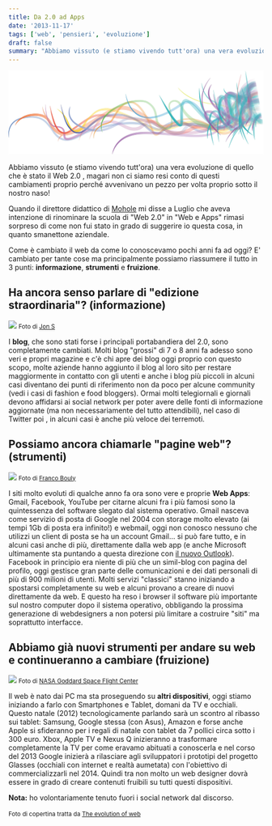 ```yaml
---
title: Da 2.0 ad Apps
date: '2013-11-17'
tags: ['web', 'pensieri', 'evoluzione']
draft: false
summary: "Abbiamo vissuto (e stiamo vivendo tutt'ora) una vera evoluzione di quello che è stato il Web 2.0 , magari non ci siamo resi conto di questi cambiamenti proprio perché avvenivano un pezzo per volta proprio sotto il nostro naso!"
---
```


![abstract digital art](https://raw.githubusercontent.com/moebiusmania/blog-assets/master/images/2013/web-2.jpg)

Abbiamo vissuto (e stiamo vivendo tutt'ora) una vera evoluzione di quello che è stato il Web 2.0 , magari non ci siamo resi conto di questi cambiamenti proprio perché avvenivano un pezzo per volta proprio sotto il nostro naso!

Quando il direttore didattico di [Mohole](https://scuola.mohole.it) mi disse a Luglio che aveva intenzione di rinominare la scuola di "Web 2.0" in "Web e Apps" rimasi sorpreso di come non fui stato in grado di suggerire io questa cosa, in quanto smanettone aziendale.

Come è cambiato il web da come lo conoscevamo pochi anni fa ad oggi? E' cambiato per tante cose ma principalmente possiamo riassumere il tutto in 3 punti: **informazione**, **strumenti** e **fruizione**.

## Ha ancora senso parlare di "edizione straordinaria"? (informazione)

![](https://farm7.staticflickr.com/6033/6277209256_934f20da10_z_d.jpg)
<small>Foto di [Jon S](https://www.flickr.com/photos/62693815@N03/6277209256/)</small>

I **blog**, che sono stati forse i principali portabandiera del 2.0, sono completamente cambiati. Molti blog "grossi" di 7 o 8 anni fa adesso sono veri e propri magazine e c'è chi apre dei blog oggi proprio con questo scopo, molte aziende hanno aggiunto il blog al loro sito per restare maggiormente in contatto con gli utenti e anche i blog più piccoli in alcuni casi diventano dei punti di riferimento non da poco per alcune community (vedi i casi di fashion e food bloggers). Ormai molti telegiornali e giornali devono affidarsi ai social network per poter avere delle fonti di informazione aggiornate (ma non necessariamente del tutto attendibili), nel caso di Twitter poi , in alcuni casi è anche più veloce dei terremoti.

## Possiamo ancora chiamarle "pagine web"? (strumenti)

![](https://farm4.staticflickr.com/3342/3568409530_389bce008b_z_d.jpg)
<small>Foto di [Franco Bouly](https://www.flickr.com/photos/fbouly/3568409530/)</small>

I siti molto evoluti di qualche anno fa ora sono vere e proprie **Web Apps**: Gmail, Facebook, YouTube per citarne alcuni fra i più famosi sono la quintessenza del software slegato dal sistema operativo. Gmail nasceva come servizio di posta di Google nel 2004 con storage molto elevato (ai tempi 1Gb di posta era infinito!) e webmail, oggi non conosco nessuno che utilizzi un client di posta se ha un account Gmail... si può fare tutto, e in alcuni casi anche di più, direttamente dalla web app (e anche Microsoft ultimamente sta puntando a questa direzione con <a href="www.outlook.com" target="_blank">il nuovo Outlook</a>). Facebook in principio era niente di più che un simil-blog con pagina del profilo, oggi gestisce gran parte delle comunicazioni e dei dati personali di più di 900 milioni di utenti. Molti servizi "classici" stanno iniziando a spostarsi completamente su web e alcuni provano a creare di nuovi direttamente da web. E questo ha reso i browser il software più importante sul nostro computer dopo il sistema operativo, obbligando la prossima generazione di webdesigners a non potersi più limitare a costruire "siti" ma soprattutto interfacce.

## Abbiamo già nuovi strumenti per andare su web e continueranno a cambiare (fruizione)

![](https://farm7.staticflickr.com/6134/5958025625_46cea174fb_z_d.jpg)
<small>Foto di [NASA Goddard Space Flight Center](https://www.flickr.com/photos/gsfc/5958025625/)</small>

Il web è nato dai PC ma sta proseguendo su **altri dispositivi**, oggi stiamo iniziando a farlo con Smartphones e Tablet, domani da TV e occhiali. Questo natale (2012) tecnologicamente parlando sarà un scontro al ribasso sui tablet: Samsung, Google stessa (con Asus), Amazon e forse anche Apple si sfideranno per i regali di natale con tablet da 7 pollici circa sotto i 300 euro. Xbox, Apple TV e Nexus Q inizieranno a trasformare completamente la TV per come eravamo abituati a conoscerla e nel corso del 2013 Google inizierà a rilasciare agli sviluppatori i prototipi del progetto Glasses (occhiali con internet e realtà aumetata) con l'obiettivo di commercializzarli nel 2014. Quindi tra non molto un web designer dovrà essere in grado di creare contenuti fruibili su tutti questi dispositivi.

**Nota:** ho volontariamente tenuto fuori i social network dal discorso.

<small>Foto di copertina tratta da [The evolution of web](http://www.evolutionoftheweb.com/)</small>

